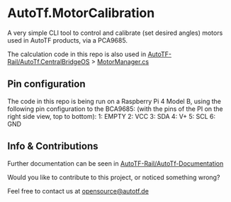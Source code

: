 # AutoTf.MotorCalibration


A very simple CLI tool to control and calibrate (set desired angles) motors used in AutoTF products, via a PCA9685.

The calculation code in this repo is also used in [AutoTF-Rail/AutoTf.CentralBridgeOS](https://github.com/AutoTF-Rail/AutoTf.CentralBridgeOS) > [MotorManager.cs](https://github.com/AutoTF-Rail/AutoTf.CentralBridgeOS/blob/main/AutoTf.CentralBridgeOS.Services/MotorManager.cs)

## Pin configuration

The code in this repo is being run on a Raspberry Pi 4 Model B, using the following pin configuration to the BCA9685:
(with the pins of the PI on the right side view, top to bottom):
1: EMPTY 2: VCC
3: SDA 4: V+
5: SCL 6: GND


## Info & Contributions

Further documentation can be seen in [AutoTF-Rail/AutoTf-Documentation](https://github.com/AutoTF-Rail/AutoTf-Documentation)


Would you like to contribute to this project, or noticed something wrong?

Feel free to contact us at [opensource@autotf.de](mailto:opensource@autotf.de)
